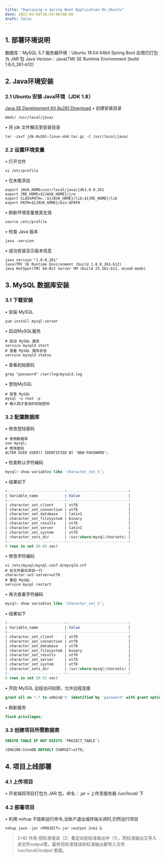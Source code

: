 ```yaml
---
title: "Deploying a Spring Boot Application On_Ubuntu"
date: 2023-03-04T16:54:08+08:00
draft: false
---
```


## 1. 部署环境说明
数据库：MySQL 5.7
服务器环境：Ubuntu 18.04 64bit
Spring Boot 应用已打包为 JAR 包
Java Version：Java(TM) SE Runtime Environment (build 1.8.0_261-b12)
## 2. Java环境安装
### 2.1 Ubuntu 安装 Java环境（JDK 1.8）
[Java SE Development Kit 8u261 Download](https://www.oracle.com/java/technologies/javase/javase8u211-later-archive-downloads.html#:~:text=linux%2Dx64.rpm-,Linux%20x64%20Compressed%20Archive,-85.55%20MB)
•	创建安装目录
```shell
mkdir /usr/local/java/
```

•	将 jdk 文件解压至安装目录
```shell
tar -zxvf jdk-8u261-linux-x64.tar.gz -C /usr/local/java/
```

### 2.2 设置环境变量
•  打开文件
```shell
vi /etc/profile
```

•	在末尾添加
```shell
export JAVA_HOME=/usr/local/java/jdk1.8.0_261
export JRE_HOME=${JAVA_HOME}/jre
export CLASSPATH=.:${JAVA_HOME}/lib:${JRE_HOME}/lib
export PATH=${JAVA_HOME}/bin:$PATH
```

•	刷新环境变量使其生效
```shell
source /etc/profile
```

•	检查 Java  版本
```shell
java -version
```

•	成功安装显示版本信息
```shell
java version "1.8.0_261"
Java(TM) SE Runtime Environment (build 1.8.0_261-b12)
Java HotSpot(TM) 64-Bit Server VM (build 25.261-b12, mixed mode)
```

## 3. MySQL 数据库安装
### 3.1 下载安装
•	安装 MySQL
```shell
yum install mysql-server
```

•	启动MySQL服务
```shell
# 启动 MySQL 服务
service mysqld start
# 查看 MySQL 服务状态
service mysqld status
```

•	查看初始密码
```shell
grep "password" /var/log/mysqld.log
```

•	登陆MySQL
```shell
# 登录 MySQL
mysql -u root -p
# 输入刚才查询的初始密码
```

### 3.2 配置数据库
•	修改登陆密码
```shell
# 使用数据库
use mysql;
# 修改密码
ALTER USER USER() IDENTIFIED BY 'NEW PASSWORD';
```

•	检查默认字符编码
```sql
mysql> show variables like 'character_set_%';
```
•	结果如下
```sql
+--------------------------+----------------------------+
| Variable_name            | Value                      |
+--------------------------+----------------------------+
| character_set_client     | utf8                       |
| character_set_connection | utf8                       |
| character_set_database   | latin1                     |
| character_set_filesystem | binary                     |
| character_set_results    | utf8                       |
| character_set_server     | latin1                     |
| character_set_system     | utf8                       |
| character_sets_dir       | /usr/share/mysql/charsets/ |
+--------------------------+----------------------------+
8 rows in set (0.00 sec)
```

•	修改字符编码
```shell
vi /etc/mysql/mysql.conf.d/mysqld.cnf
# 在文件最后添加一行
character-set-server=utf8
# 重启 MySQL
service mysql restart
```

•	再次查看字符编码
```sql
mysql> show variables like 'character_set_%';
```
•	结果如下
```sql
+--------------------------+----------------------------+
| Variable_name            | Value                      |
+--------------------------+----------------------------+
| character_set_client     | utf8                       |
| character_set_connection | utf8                       |
| character_set_database   | utf8                       |
| character_set_filesystem | binary                     |
| character_set_results    | utf8                       |
| character_set_server     | utf8                       |
| character_set_system     | utf8                       |
| character_sets_dir       | /usr/share/mysql/charsets/ |
+--------------------------+----------------------------+
8 rows in set (0.01 sec)
```

•	开启 MySQL 远程访问权限，允许远程连接
```sql
grant all on *.* to admin@'%' identified by 'password' with grant option;
```

•	刷新服务
```sql
flush privileges;
```

### 3.3 创建项目所需数据表
```sql
CREATE TABLE IF NOT EXISTS `PROJECT_TABLE`(
   ...
)ENGINE=InnoDB DEFAULT CHARSET=utf8;
```

## 4. 项目上线部署
### 4.1 上传项目
•	开发端将项目打包为 JAR 包，命名：<PROJECT>.jar
•	上传至服务器 /usr/local/<PROJECT> 下
### 4.2 部署项目
•	利用 nohup 不挂断运行命令,当账户退出或终端关闭时,仍然运行项目
```shell
nohup java -jar <PROJECT>.jar >output 2>&1 &
```

> 2>&1 作用
把标准错误（2）重定向到标准输出中（1），而标准输出又导入进文件output里，最终将标准错误和标准输出都导入文件 /usr/local/<PROJECT>/output 里面。 